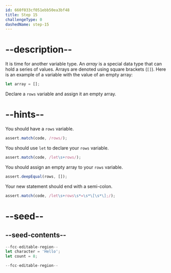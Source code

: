 ```yaml
---
id: 660f033cf051ebb50ea3bf48
title: Step 15
challengeType: 0
dashedName: step-15
---
```


# --description--

It is time for another variable type. An <dfn>array</dfn> is a special data type that can hold a series of values. Arrays are denoted using square brackets (`[]`). Here is an example of a variable with the value of an empty array:

```js
let array = [];
```

Declare a `rows` variable and assign it an empty array.

# --hints--

You should have a `rows` variable.

```js
assert.match(code, /rows/);
```

You should use `let` to declare your `rows` variable.

```js
assert.match(code, /let\s+rows/);
```

You should assign an empty array to your `rows` variable.

```js
assert.deepEqual(rows, []);
```

Your new statement should end with a semi-colon.

```js
assert.match(code, /let\s+rows\s*=\s*\[\s*\];/);
```

# --seed--

## --seed-contents--

```js
--fcc-editable-region--
let character = 'Hello';
let count = 8;

--fcc-editable-region--
```

